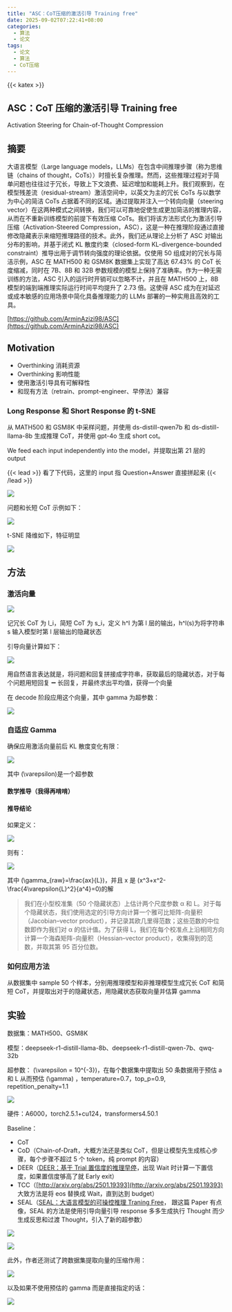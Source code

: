 ```yaml
---
title: "ASC：CoT压缩的激活引导 Training free"
date: 2025-09-02T07:22:41+08:00
categories:
  - 算法
  - 论文
tags:
  - 论文
  - 算法
  - CoT压缩
---
```


{{< katex >}}

## ASC：CoT 压缩的激活引导 Training free

Activation Steering for Chain-of-Thought Compression

## 摘要

大语言模型（Large language models，LLMs）在包含中间推理步骤（称为思维链（chains of thought，CoTs））时擅长复杂推理。然而，这些推理过程对于简单问题也往往过于冗长，导致上下文浪费、延迟增加和能耗上升。我们观察到，在模型残差流（residual-stream）激活空间中，以英文为主的冗长 CoTs 与以数学为中心的简洁 CoTs 占据着不同的区域。通过提取并注入一个转向向量（steering vector）在这两种模式之间转换，我们可以可靠地促使生成更加简洁的推理内容，从而在不重新训练模型的前提下有效压缩 CoTs。我们将该方法形式化为激活引导压缩（Activation-Steered Compression，ASC），这是一种在推理阶段通过直接修改隐藏表示来缩短推理路径的技术。此外，我们还从理论上分析了 ASC 对输出分布的影响，并基于闭式 KL 散度约束（closed-form KL-divergence-bounded constraint）推导出用于调节转向强度的理论依据。仅使用 50 组成对的冗长与简洁示例，ASC 在 MATH500 和 GSM8K 数据集上实现了高达 67.43% 的 CoT 长度缩减，同时在 7B、8B 和 32B 参数规模的模型上保持了准确率。作为一种无需训练的方法，ASC 引入的运行时开销可以忽略不计，并且在 MATH500 上，8B 模型的端到端推理实际运行时间平均提升了 2.73 倍。这使得 ASC 成为在对延迟或成本敏感的应用场景中简化具备推理能力的 LLMs 部署的一种实用且高效的工具。

[https://github.com/ArminAzizi98/ASC](https://github.com/ArminAzizi98/ASC)

## Motivation

- Overthinking 消耗资源
- Overthinking 影响性能
- 使用激活引导具有可解释性
- 和现有方法（retrain、prompt-engineer、早停法）兼容

### Long Response 和 Short Response 的 t-SNE

从 MATH500 和 GSM8K 中采样问题，并使用 ds-distill-qwen7b 和 ds-distill-llama-8b 生成推理 CoT，并使用 gpt-4o 生成 short cot。

We feed each input independently into the model，并提取出第 21 层的 output

{{< lead >}}
看了下代码，这里的 input 指 Question+Answer 直接拼起来
{{< /lead >}}

![](/post_imgs/ASC%EF%BC%9ACoT%E5%8E%8B%E7%BC%A9%E7%9A%84%E6%BF%80%E6%B4%BB%E5%BC%95%E5%AF%BC_Training_free/R7TvbWhTBofZxwx3Wm1cMUi4nDe.png)

问题和长短 CoT 示例如下：

![](/post_imgs/ASC%EF%BC%9ACoT%E5%8E%8B%E7%BC%A9%E7%9A%84%E6%BF%80%E6%B4%BB%E5%BC%95%E5%AF%BC_Training_free/UoS8bAFRVoAck4xVnIUcEVrMnGc.png)

t-SNE 降维如下，特征明显

![](/post_imgs/ASC%EF%BC%9ACoT%E5%8E%8B%E7%BC%A9%E7%9A%84%E6%BF%80%E6%B4%BB%E5%BC%95%E5%AF%BC_Training_free/ROJwbo4YnonlFFxaPLXcYNBenQe.png)

## 方法

### 激活向量

![](/post_imgs/ASC%EF%BC%9ACoT%E5%8E%8B%E7%BC%A9%E7%9A%84%E6%BF%80%E6%B4%BB%E5%BC%95%E5%AF%BC_Training_free/FGaebo62Uo69Euxnne6clNkqnxD.png)

记冗长 CoT 为 l_i，简短 CoT 为 s_i，定义 h^l 为第 l 层的输出，h^l(s)为将字符串 s 输入模型时第 l 层输出的隐藏状态

引导向量计算如下：

![](/post_imgs/ASC%EF%BC%9ACoT%E5%8E%8B%E7%BC%A9%E7%9A%84%E6%BF%80%E6%B4%BB%E5%BC%95%E5%AF%BC_Training_free/Aoudbs0lxoZmUSxHF6ac5aHknhh.png)

用自然语言表达就是，将问题和回复拼接成字符串，获取最后的隐藏状态，对于每个问题用短回复 ➖ 长回复，并最终求出平均值，获得一个向量

在 decode 阶段应用这个向量，其中 gamma 为超参数：

![](/post_imgs/ASC%EF%BC%9ACoT%E5%8E%8B%E7%BC%A9%E7%9A%84%E6%BF%80%E6%B4%BB%E5%BC%95%E5%AF%BC_Training_free/H7UlbLmGVoBci7x6JcDc7poIniQ.png)

### 自适应 Gamma

确保应用激活向量前后 KL 散度变化有限：

![](/post_imgs/ASC%EF%BC%9ACoT%E5%8E%8B%E7%BC%A9%E7%9A%84%E6%BF%80%E6%B4%BB%E5%BC%95%E5%AF%BC_Training_free/DLnzb6odxojUnTxbXkacwMdhn7f.png)

其中 \(\varepsilon\)是一个超参数

#### 数学推导（我得再啃啃）

#### 推导结论

如果定义：

![](/post_imgs/ASC%EF%BC%9ACoT%E5%8E%8B%E7%BC%A9%E7%9A%84%E6%BF%80%E6%B4%BB%E5%BC%95%E5%AF%BC_Training_free/I2lvbxeCCoO90ixTMgtcMj75nZg.png)

则有：

![](/post_imgs/ASC%EF%BC%9ACoT%E5%8E%8B%E7%BC%A9%E7%9A%84%E6%BF%80%E6%B4%BB%E5%BC%95%E5%AF%BC_Training_free/ZHJobfmeVogE18x3KiocziSsn0b.png)

其中 \(\gamma_{raw}=\frac{ax}{L}\)，并且 x 是 \(x^3+x^2-\frac{4\varepsilon{L}^2}{a^4}=0\)的解

> 我们在小型校准集（50 个隐藏状态）上估计两个尺度参数 α 和 L。对于每个隐藏状态，我们使用选定的引导方向计算一个雅可比矩阵-向量积（Jacobian–vector product），并记录其欧几里得范数；这些范数的中位数即作为我们对 α 的估计值。为了获得 L，我们在每个校准点上沿相同方向计算一个海森矩阵-向量积（Hessian–vector product），收集得到的范数，并取其第 95 百分位数。

### 如何应用方法

从数据集中 sample 50 个样本，分别用推理模型和非推理模型生成冗长 CoT 和简短 CoT，并提取出对于的隐藏状态，用隐藏状态获取向量并估算 gamma

## 实验

数据集：MATH500、GSM8K

模型：deepseek-r1-distill-llama-8b、deepseek-r1-distill-qwen-7b、qwq-32b

超参数： \(\varepsilon = 10^{-3}\)，在每个数据集中提取出 50 条数据用于预估 a 和 L 从而预估 \(\gamma\) ，temperature=0.7，top_p=0.9, repetition_penalty=1.1

![](/post_imgs/ASC%EF%BC%9ACoT%E5%8E%8B%E7%BC%A9%E7%9A%84%E6%BF%80%E6%B4%BB%E5%BC%95%E5%AF%BC_Training_free/EnD0bsN4JoHNrrxZJ9LcuTBHn4e.png)

硬件：A6000，torch2.5.1+cu124，transformers4.50.1

Baseline：

- CoT
- CoD（Chain-of-Draft，大概方法还是类似 CoT，但是让模型先生成核心步骤，每个步骤不超过 5 个 token，纯 prompt 的内容）
- DEER（[DEER：基于 Trial 置信度的推理早停](https://zum1u6tzwu.feishu.cn/wiki/I9KhwWsxmiEAAfkx1cscf8Q3nUb)，出现 Wait 时计算一下置信度，如果置信度够高了就 Early exit）
- TCC（[http://arxiv.org/abs/2501.19393](http://arxiv.org/abs/2501.19393) 大致方法是将 eos 替换成 Wait，直到达到 budget）
- SEAL（[SEAL：大语言模型的可操控推理 Traning Free](https://zum1u6tzwu.feishu.cn/wiki/H1o5wUwWviDy7tk9aJxcknFJnlf?from=from_copylink)， 跟这篇 Paper 有点像，SEAL 的方法是使用引导向量引导 response 多多生成执行 Thought 而少生成反思和过渡 Thought，引入了新的超参数）

![](/post_imgs/ASC%EF%BC%9ACoT%E5%8E%8B%E7%BC%A9%E7%9A%84%E6%BF%80%E6%B4%BB%E5%BC%95%E5%AF%BC_Training_free/XBtmbUXw9oEU4Wx4qyPce8yvnXb.png)

![](/post_imgs/ASC%EF%BC%9ACoT%E5%8E%8B%E7%BC%A9%E7%9A%84%E6%BF%80%E6%B4%BB%E5%BC%95%E5%AF%BC_Training_free/PcCub0K5ZoGis8xISlucqQYInzb.png)

此外，作者还测试了跨数据集提取向量的压缩作用：

![](/post_imgs/ASC%EF%BC%9ACoT%E5%8E%8B%E7%BC%A9%E7%9A%84%E6%BF%80%E6%B4%BB%E5%BC%95%E5%AF%BC_Training_free/L6zzby4MroUmUMxjTx9czhVUn5b.png)

以及如果不使用预估的 gamma 而是直接指定的话：

![](/post_imgs/ASC%EF%BC%9ACoT%E5%8E%8B%E7%BC%A9%E7%9A%84%E6%BF%80%E6%B4%BB%E5%BC%95%E5%AF%BC_Training_free/MPpcbptHqouSXqxPcPUcc3Uwnid.png)
